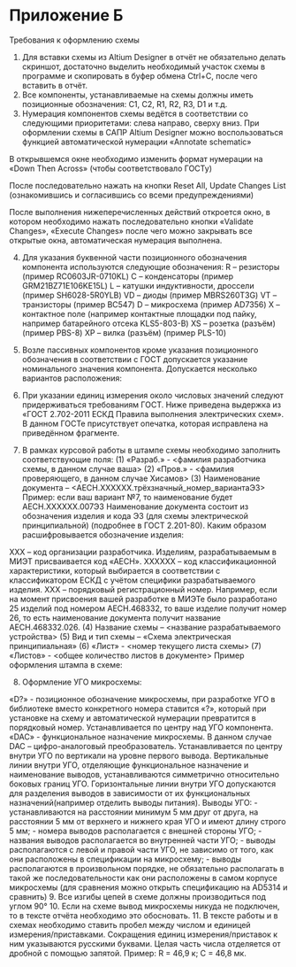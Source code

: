 # Приложение Б

Требования к оформлению схемы
1.	Для вставки схемы из Altium Designer в отчёт не обязательно делать скриншот, достаточно выделить необходимый участок схемы в программе и скопировать в буфер обмена Ctrl+C, после чего вставить в отчёт.
2.	Все компоненты, устанавливаемые на схемы должны иметь позиционные обозначения: C1, C2, R1, R2, R3, D1 и т.д.
3.	Нумерация компонентов схемы ведётся в соответствии со следующими приоритетами: слева направо, сверху вниз. При оформлении схемы в САПР Altium Designer можно воспользоваться функцией автоматической нумерации «Annotate schematic»
 
В открывшемся окне необходимо изменить формат нумерации на «Down Then Across» (чтобы соответствовало ГОСТу)
        
После последовательно нажать на кнопки Reset All, Update Changes List (ознакомившись и согласившись со всеми предупреждениями)
 
После выполнения нижеперечисленных действий откроется окно, в котором необходимо нажать последовательно кнопки «Validate Changes», «Execute Changes» после чего можно закрывать все открытые окна, автоматическая нумерация выполнена.
 
4.	Для указания буквенной части позиционного обозначения компонента используются следующие обозначения:
R – резисторы (пример RC0603JR-0710KL)
C – конденсаторы (пример GRM21BZ71E106KE15L)
L – катушки индуктивности, дроссели (пример SH6028-5R0YLB)
VD – диоды (пример MBRS260T3G)
VT – транзисторы (пример BC547)
D – микросхема (пример AD7356)
X – контактное поле (например контактные площадки под пайку, например батарейного отсека KLS5-803-B)
XS – розетка (разъём) (пример PBS-8)
XP – вилка (разъём) (пример PLS-10)
5.	Возле пассивных компонентов кроме указания позиционного обозначения в соответствии с ГОСТ допускается указание номинального значения компонента. Допускается несколько вариантов расположения:
   	 	 	 
6.	 При указании единиц измерения около числовых значений следуют придерживаться требованиям ГОСТ. Ниже приведена выдержка из «ГОСТ 2.702-2011 ЕСКД Правила выполнения электрических схем». В данном ГОСТе присутствует опечатка, которая исправлена на приведённом фрагменте.
 
7.	В рамках курсовой работы в штампе схемы необходимо заполнить соответствующие поля:
(1)	«Разраб.» - <фамилия разработчика схемы, в данном случае ваша>
(2)	«Пров.» - <фамилия проверяющего, в данном случае Хисамов>
(3)	Наименование документа – <АЕСН.XXXXXX.трёхзначный_номер_вариантаЭ3>
Пример: если ваш вариант №7, то наименование будет АЕСН.XXXXXX.007Э3
Наименование документа состоит из обозначения изделия и кода Э3 (для схемы электрической принципиальной) (подробнее в ГОСТ 2.201-80).
Каким образом расшифровывается обозначение изделия:
 
XXX – код организации разработчика. Изделиям, разрабатываемым в МИЭТ присваивается код «АЕСН».
XXXXXX – код классификационной характеристики, который выбирается в соответствии с классификатором ЕСКД с учётом специфики разрабатываемого изделия.
XXX – порядковый регистрационный номер. Например, если на момент присвоения вашей разработке в МИЭТе было разработано 25 изделий под номером АЕСН.468332, то ваше изделие получит номер 26, то есть наименование документа получит название АЕСН.468332.026.
(4)	Название схемы – <название разрабатываемого устройства>
(5)	Вид и тип схемы – «Схема электрическая принципиальная»
(6)	«Лист» - <номер текущего листа схемы>
(7)	«Листов» - <общее количество листов в документе>
Пример оформления штампа в схеме:
 
8.	Оформление УГО микросхемы:
 
«D?» - позиционное обозначение микросхемы, при разработке УГО в библиотеке вместо конкретного номера ставится «?», который при установке на схему и автоматической нумерации превратится в порядковый номер. Устанавливается по центру над УГО компонента.
«DAC» - функциональное назначение микросхемы. В данном случае DAC – цифро-аналоговый преобразователь. Устанавливается по центру внутри УГО по вертикали на уровне первого вывода.
Вертикальные линии внутри УГО, отделяющие функциональное назначение и наименование выводов, устанавливаются симметрично относительно боковых границ УГО.
Горизонтальные линии внутри УГО допускаются для разделения выводов в зависимости от их функциональных назначений(например отделить выводы питания).
Выводы УГО:
	- устанавливаются на расстоянии минимум 5 мм друг от друга, на расстоянии 5 мм от верхнего и нижнего края УГО и имеют длину строго 5 мм;
	- номера выводов располагается с внешней стороны УГО;
	- названия выводов располагается во внутренней части УГО;
	- выводы располагаются с левой и правой части УГО, не зависимо от того, как они расположены в спецификации на микросхему;
	- выводы располагаются в произвольном порядке, не обязательно располагать в такой же последовательности как они расположены в самом корпусе микросхемы (для сравнения можно открыть спецификацию на AD5314 и сравнить)
9.	Все изгибы цепей в схеме должны производиться под углом 90°
10.	Если на схеме вывод микросхемы никуда не подключен, то в тексте отчёта необходимо это обосновать.
11.	В тексте работы и в схемах необходимо ставить пробел между числом и единицей измерения/приставками. Сокращения единиц измерения/приставок к ним указываются русскими буквами. Целая часть числа  отделяется от дробной с помощью запятой.
Пример: R = 46,9 к; C = 46,8 мк.
